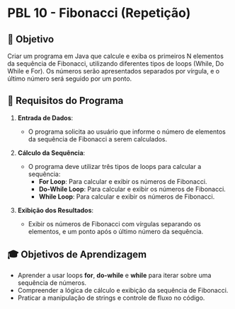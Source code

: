 # PBL 10 - Fibonacci (Repetição)

## 🎯 Objetivo
Criar um programa em Java que calcule e exiba os primeiros N elementos da sequência de Fibonacci, utilizando diferentes tipos de loops (While, Do While e For). Os números serão apresentados separados por vírgula, e o último número será seguido por um ponto.

## 🧮 Requisitos do Programa

1. **Entrada de Dados**:
   - O programa solicita ao usuário que informe o número de elementos da sequência de Fibonacci a serem calculados.

2. **Cálculo da Sequência**:
   - O programa deve utilizar três tipos de loops para calcular a sequência:
     - **For Loop**: Para calcular e exibir os números de Fibonacci.
     - **Do-While Loop**: Para calcular e exibir os números de Fibonacci.
     - **While Loop**: Para calcular e exibir os números de Fibonacci.

3. **Exibição dos Resultados**:
   - Exibir os números de Fibonacci com vírgulas separando os elementos, e um ponto após o último número da sequência.

## 🎓 Objetivos de Aprendizagem
- Aprender a usar loops **for**, **do-while** e **while** para iterar sobre uma sequência de números.
- Compreender a lógica de cálculo e exibição da sequência de Fibonacci.
- Praticar a manipulação de strings e controle de fluxo no código.
